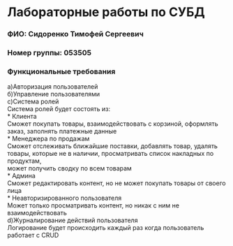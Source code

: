 # Лабораторные работы по СУБД
### ФИО: Сидоренко Тимофей Сергеевич
### Номер группы: 053505

### Функциональные требования

а)Авторизация пользователей  
б)Управление пользователями  
с)Система ролей  
Система ролей будет состоять из:  
    * Клиента  
      Сможет покупать товары, взаимодействовать с корзиной, оформлять заказ, заполнять платежные данные  
    * Менеджера по продажам  
      Сможет отслеживать ближайшие поставки, добавлять товар, удалять товары, которые не в наличии, просматривать список накладных по продуктам,   
      может получить сводку по всем товарам  
    * Админа  
      Сможет редактировать контент, но не может покупать товары от своего лица  
    * Неавторизированного пользователя  
      Может только просматривать контент, но никак с ним не взаимодействовать  
d)Журналирование  действий пользователя  
Логирование будет происходить каждый раз когда пользователь работает с CRUD  
    
